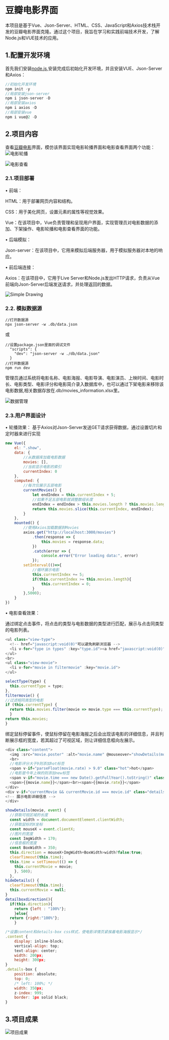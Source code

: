 # 豆瓣电影界面
本项目是基于Vue、Json-Server、HTML、CSS、JavaScript和Axios技术栈开发的豆瓣电影界面克隆。通过这个项目，我旨在学习和实践前端技术开发，了解Node.js和VUE技术的应用。
## 1.配置开发环境
首先我们安装[node.js](https://nodejs.org/en),安装完成后初始化开发环境，并且安装VUE、Json-Server和Axios：
```javascript
//初始化开发环境
npm init -y
//局部安装json-server
npm i json-server -D
//局部安装axios
npm i axios -D
//局部安装vue
npm i vue@2 -D
```
## 2.项目内容
查看[豆瓣电影](https://movie.douban.com/)界面，模仿该界面实现电影轮播界面和电影查看界面两个功能：
![电影轮播](https://github.com/G1Ser/VUE-DouBan-Movie-Clone/blob/main/GIF/%E8%BD%AE%E6%92%AD.gif "电影轮播")
 
![电影查看](https://github.com/G1Ser/VUE-DouBan-Movie-Clone/blob/main/GIF/%E6%9F%A5%E7%9C%8B.gif "电影查看")
### 2.1.项目部署
• 前端：

HTML：用于部署网页内容和结构。

CSS：用于美化网页，设置元素的属性等视觉效果。

Vue：在该项目中，Vue负责管理和呈现用户界面，实现管理员对电影数据的添加、下架操作、电影轮播和电影查看界面的功能。

• 后端模拟：

Json-server：在该项目中，它用来模拟后端服务器，用于模拟服务器对本地的响应。

• 前后端连接：

Axios：在该项目中，它用于Live Server和Node.js发出HTTP请求，负责从Vue前端向Json-Server后端发送请求，并处理返回的数据。
 
![Simple Drawing](https://github.com/G1Ser/VUE-DouBan-Movie-Clone/blob/main/GIF/Simple%20Drawing.png "Simple Drawing")
### 2.2. 模拟数据源
```
//打开数据源
npx json-server -w .db/data.json
```
或
```
//设置package.json里面的调试文件
  "scripts": {
    "dev": "json-server -w ./db/data.json"
  }
//打开数据源
npm run dev
```
管理员通过系统将电影名称、电影海报、电影导演、电影演员、上映时间、电影时长、电影类型、电影评分和电影简介录入数据库中，也可以通过下架电影来移除该电影数据,相关数据存放在.db/movies_information.xlsx里。

![数据管理](https://github.com/G1Ser/VUE-DouBan-Movie-Clone/blob/main/GIF/%E6%95%B0%E6%8D%AE%E7%AE%A1%E7%90%86.gif "数据管理")

### 2.3.用户界面设计
• 轮播效果：
基于Axios对Json-Server发送GET请求获得数据，通过设置切片和定时器来进行实现
```javascript
new Vue({
    el: ".show",
    data: {
        //从数据库加载电影数据
        movies: [],
        //当前显示电影的索引
        currentIndex: 0
    },
    computed: {
        //每次仅展示五部电影
        currentMovies() {
            let endIndex = this.currentIndex + 5;
            //如果不足五部电影就调整数组长度
            endIndex = endIndex > this.movies.length ? this.movies.length : endIndex;
            return this.movies.slice(this.currentIndex, endIndex);
        }
    },
    mounted() {
        //使用Axios加载数据到Movies
        axios.get("http://localhost:3000/movies")
            .then(response => {
                this.movies = response.data;
            })
            .catch(error => {
                console.error("Error loading data:", error)
            });
        setInterval(()=>{
            //循环展示电影
            this.currentIndex += 5;
            if(this.currentIndex >= this.movies.length){
                this.currentIndex = 0;
            }
        },5000);
    }
})
```

• 电影查看效果：

通过绑定点击事件，将点击的类型与电影数据的类型进行匹配，展示与点击同类型的电影列表。
```javascript
<ul class="view-type">
  <!-- href="javascript:void(0)"可以避免刷新浏览器 -->
  <li v-for="type in types" :key="type.id"><a href="javascript:void(0)"@click="selectType(type.type)">{{type.type}}</a></li>
</ul>
<br>
<ul class="view-movie">
  <li v-for="movie in filtermovie" :key="movie.id">
</ul>
```
```javascript
selectType(type) {
  this.currentType = type;
},
filtermovie() {
//过滤相同类型的电影
if (this.currentType) {
  return this.movies.filter(movie => movie.type === this.currentType);
  }
return this.movies;
}
```

绑定鼠标停留事件，使鼠标停留在电影海报之后会出现该电影的详细信息，并且判断展示框的宽度，若其超过了可视区域，则让详细信息框向左展示。
```javascript
<div class="content">
  <img :src="movie.poster" :alt="movie.name" @mouseover="showDetails(movie,$event)"@mouseleave="hideDetails">
  <br>
  //电影评分大于9则添加hot标签
  <span v-if="parseFloat(movie.rate) > 9.0" class="hot">hot</span>
  //电影是今年上映的则添加new标签
  <span v-if="movie.time === new Date().getFullYear().toString()" class="new">new</span>
  <span>{{movie.name}}</span><br><span>{{movie.rate}}</span>
</div>
<div v-if="currentMovie && currentMovie.id === movie.id" class="details-box" :style="detailboxdirection">
<!-- 展示电影详细信息 -->
</div>
```
```javascript
showDetails(movie, event) {
  //获取可视区域的长度
  const width = document.documentElement.clientWidth;
  //获取鼠标的X坐标
  const mouseX = event.clientX;
  //图片的宽度
  const ImgWidth = 170;
  //信息框的宽度
  const BoxWidth = 350;
  this.direction = mouseX+ImgWidth+BoxWidth>width?false:true;
  clearTimeout(this.time);
  this.time = setTimeout(() => {
    this.currentMovie = movie;
    }, 500);
  },
hideDetails() {
  clearTimeout(this.time);
  this.currentMovie = null;
}
detailboxdirection(){
  if(this.direction){
    return {left : "100%"};
    }else{
  return {right:"100%"};
    }
```
```javascript
/*设置content和details-box css样式，使电影详情页紧挨着电影海报显示*/
.content {
    display: inline-block;
    vertical-align: top;
    text-align: center;
    width: 200px;
    height: 300px;
}
.details-box {
    position: absolute;
    top: 0;
    /* left: 100%; */
    width: 350px;
    z-index: 999;
    border: 1px solid black;
}
```
## 3.项目成果
![项目成果](https://github.com/G1Ser/VUE-DouBan-Movie-Clone/blob/main/GIF/%E6%88%90%E6%9E%9C%E5%B1%95%E7%A4%BA.gif "项目成果")
